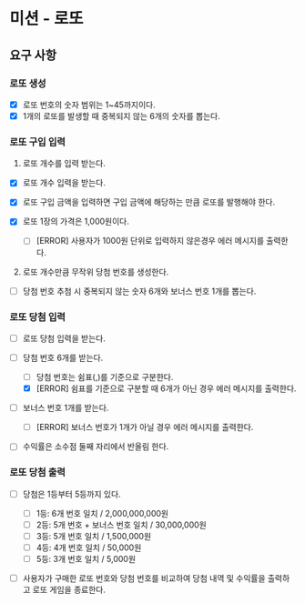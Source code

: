 # 미션 - 로또

## 요구 사항

### 로또 생성

- [x] 로또 번호의 숫자 범위는 1~45까지이다.
- [x] 1개의 로또를 발생할 때 중복되지 않는 6개의 숫자를 뽑는다.

### 로또 구입 입력

1. 로또 개수를 입력 받는다.

- [x] 로또 개수 입력을 받는다.
- [x] 로또 구입 금액을 입력하면 구입 금액에 해당하는 만큼 로또를 발행해야 한다.
- [x] 로또 1장의 가격은 1,000원이다.

  - [ ] [ERROR] 사용자가 1000원 단위로 입력하지 않은경우 에러 메시지를 출력한다.

2. 로또 개수만큼 무작위 당첨 번호를 생성한다.

- [ ] 당첨 번호 추첨 시 중복되지 않는 숫자 6개와 보너스 번호 1개를 뽑는다.

### 로또 당첨 입력

- [ ] 로또 당첨 입력을 받는다.
- [ ] 당첨 번호 6개를 받는다.

  - [ ] 당첨 번호는 쉼표(,)를 기준으로 구분한다.
  - [x] [ERROR] 쉼표를 기준으로 구분할 때 6개가 아닌 경우 에러 메시지를 출력한다.

- [ ] 보너스 번호 1개를 받는다.

  - [ ] [ERROR] 보너스 번호가 1개가 아닐 경우 에러 메시지를 출력한다.

- [ ] 수익률은 소수점 둘째 자리에서 반올림 한다.

### 로또 당첨 출력

- [ ] 당첨은 1등부터 5등까지 있다.

  - [ ] 1등: 6개 번호 일치 / 2,000,000,000원
  - [ ] 2등: 5개 번호 + 보너스 번호 일치 / 30,000,000원
  - [ ] 3등: 5개 번호 일치 / 1,500,000원
  - [ ] 4등: 4개 번호 일치 / 50,000원
  - [ ] 5등: 3개 번호 일치 / 5,000원

- [ ] 사용자가 구매한 로또 번호와 당첨 번호를 비교하여 당첨 내역 및 수익률을 출력하고 로또 게임을 종료한다.

